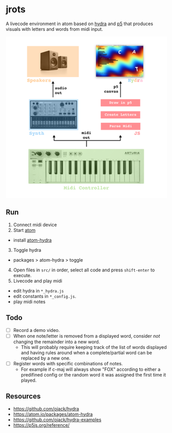# jrots

A livecode environment in atom based on [hydra](https://github.com/ojack/hydra) and [p5](https://p5js.org/) that produces visuals with letters and words from midi input.

![example](assets/images/diagram-01.png)

## Run

1. Connect midi device
2. Start [atom](https://atom.io/)
 - install [atom-hydra](https://atom.io/packages/atom-hydra)
3. Toggle hydra
 - packages > atom-hydra > toggle
4. Open files in `src/` in order, select all code and press `shift-enter` to execute.
5. Livecode and play midi
 - edit hydra in `*_hydra.js`
 - edit constants in `*_config.js`.
 - play midi notes

## Todo

- [ ] Record a demo video.
- [ ] When one note/letter is removed from a displayed word, consider *not* changing the remainder into a new word.
  - This will probably require keeping track of the list of words displayed and having rules around when a complete/partial word can be replaced by a new one.
- [ ] Register words with specific combinations of notes.
  - For example if c-maj will always show "FOX" according to either a predifined config or the random word it was assigned the first time it played.

## Resources

- https://github.com/ojack/hydra
- https://atom.io/packages/atom-hydra
- https://github.com/ojack/hydra-examples
- https://p5js.org/reference/
